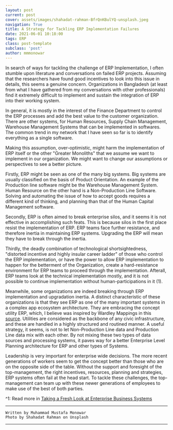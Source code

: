 ```yaml
---
layout: post
current: post
cover: assets/images/shahadat-rahman-BfrQnKBulYQ-unsplash.jpeg
navigation: True
title: A Strategy for Tackling ERP Implementation Failures
date: 2021-06-01 10:18:00
tags: ERP
class: post-template
subclass: 'post'
author: mmmonowar
---
```



In search of ways for tackling the challenge of ERP Implementation, I often stumble upon literature and conversations on failed ERP projects. Assuming that the researchers have found good incentives to look into this issue in details, this seems a genuine concern. Organizations in Bangladesh (at least from what I have gathered from my conversations with other professionals) find it extremely difficult to implement and sustain the integration of ERP into their working system.
 
In general, it is mostly in the interest of the Finance Department to control the ERP processes and add the best value to the customer organization. There are other systems, for Human Resources, Supply Chain Management, Warehouse Management Systems that can be implemented in softwares. The common trend in my network that I have seen so far is to identify everything as a single software.
 
Making this assumption, over-optimistic, might harm the implementation of ERP itself or the other "Greater Monoliths" that we assume we want to implement in our organization. We might want to change our assumptions or perspectives to see a better picture.
 
Firstly, ERP might be seen as one of the many big systems. Big systems are usually classified on the basis of Product Orientation. An example of the Production line software might be the Warehouse Management System. Human Resource on the other hand is a Non-Production Line Software. Solving and automating the issue of how to accept goods requires a different kind of thinking, and planning than that of the Human Capital Management software.
 
Secondly, ERP is often aimed to break enterprise silos, and it seems it is not effective in accomplishing such feats. This is because silos in the first place resist the implementation of ERP. ERP teams face further resistance, and therefore inertia in maintaining ERP systems. Upgrading the ERP will mean they have to break through the inertia.
 
Thirdly, the deadly combination of technological shortsightedness, "distorted incentive and highly insular career ladder" of those who control the ERP implementation, or have the power to allow ERP implementation to happen for the betterment of the Organization, create a hard-resistance environment for ERP teams to proceed through the implementation. Afterall, ERP teams look at the technical implementation mostly, and it is not possible to continue implementation without human-participations in it (1).
 
Meanwhile, some organizations are indeed breaking through ERP implementation and upgradation inertia. A distinct characteristic of these organizations is that they see ERP as one of the many important systems in a complex app ecosystem architecture. They are embracing the concept utility ERP, which, I believe was inspired by Wardley Mappings in this [source](https://dzone.com/articles/assessing-legacy-erp-systems-with-wardley-maps). Utilities are considered as the backbone of any civic infrastructure, and these are handled in a highly structured and routined manner. A useful strategy, it seems, is not to let Non-Production Line data and Production Line data mix with each other. By not mixing these two types of data sources and processing systems, it paves way for a better Enterprise Level Planning architecture for ERP and other types of Systems.
 
Leadership is very important for enterprise wide decisions. The more recent generations of workers seem to get the concept better than those who are on the opposite side of the table. Without the support and foresight of the top-management, the right incentives, resources, planning and strategies, ERP systems often fail at the head start. To tackle these challenges, the top-management can team up with these newer generations of employees to make use of the best of both parties.


^1: Read more in [Taking a Fresh Look at Enterprise Business Systems](https://itrevolution.com/taking-a-fresh-look-at-enterprise-business-systems/)

--- 

    Written by Muhammad Mustafa Monowar
    Photo by Shahadat Rahman on Unsplash

---
